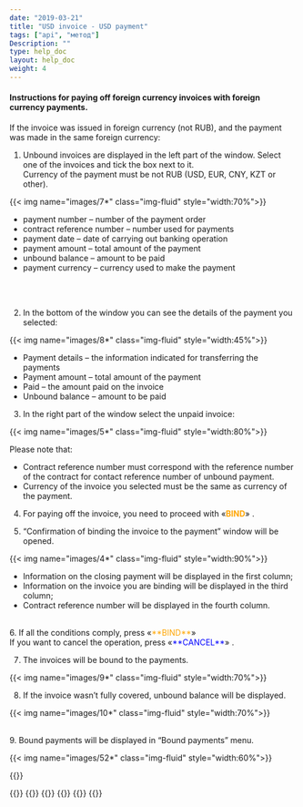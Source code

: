 ```yaml
---
date: "2019-03-21"
title: "USD invoice - USD payment"
tags: ["api", "метод"]
Description: ""
type: help_doc
layout: help_doc
weight: 4
---
```



#### Instructions for paying off foreign currency invoices with foreign currency payments.

If the invoice was issued in foreign currency (not RUB), and the payment was made in the same foreign currency:

1.	Unbound invoices are displayed in the left part of the window. Select one of the invoices and tick the box next to it. <br/>
Currency of the payment must be not RUB (USD, EUR, CNY, KZT or other).

{{< img name="images/7*" class="img-fluid" style="width:70%">}} <br/>

* payment number – number of the payment order
* contract reference number – number used for payments
* payment date – date of carrying out banking operation
* payment amount – total amount of the payment 
* unbound balance – amount to be paid
* payment currency – currency used to make the payment
<br/>
<br/>

2.	In the bottom of the window you can see the details of the payment you selected:

{{< img name="images/8*" class="img-fluid" style="width:45%">}} <br/>

* Payment details – the information indicated for transferring the payments
* Payment amount – total amount of the payment
* Paid – the amount paid on the invoice
* Unbound balance – amount to be paid 

3.	In the right part of the window select the unpaid invoice:

{{< img name="images/5*" class="img-fluid" style="width:80%">}} <br/>

Please note that: 

* Contract reference number must correspond with the reference number of the contract for contact reference number of unbound payment.
* Currency of the invoice you selected must be the same as currency of the payment.

4.	For paying off the invoice, you need to proceed with «<span style="color:orange">**BIND**</span>» .

5.	“Confirmation of binding the invoice to the payment” window will be opened.

{{< img name="images/4*" class="img-fluid" style="width:90%">}} 

* Information on the closing payment will be displayed in the first column;
* Information on the invoice you are binding will be displayed in the third column;
* Contract reference number will be displayed in the fourth column.

<br/>
6.	If all the conditions comply, press «<span style="color:orange">**BIND**</span>» <br/>
If you want to cancel the operation, press «<span style="color:blue">**CANCEL**</span>» .

7.	The invoices will be bound to the payments.

{{< img name="images/9*" class="img-fluid" style="width:70%">}} 

8.	If the invoice wasn’t fully covered, unbound balance will be displayed.

{{< img name="images/10*" class="img-fluid" style="width:70%">}} 

<br/>
9.	Bound payments will be displayed in “Bound payments” menu. 

{{< img name="images/52*" class="img-fluid" style="width:60%">}} 

{{<isHelpful>}}

{{<seeAlso>}}
    {{<seeAlsoItem link="/payments_and_invoices/instruction_of_binding/rouble-rouble/" text="Closing ruble invoices with ruble payments">}}
    {{<seeAlsoItem link="/payments_and_invoices/instruction_of_binding/usd-rouble/" text="Closing foreign currency invoices with ruble payments">}}
    {{<seeAlsoItem link="/payments_and_invoices/instruction_of_binding/sample_letter/" text="Examples of letters">}}
    {{<seeAlsoItem link="/payments_and_invoices/closed_payment_orders/" text="Review information on paid invoices">}}
{{</seeAlso>}}



